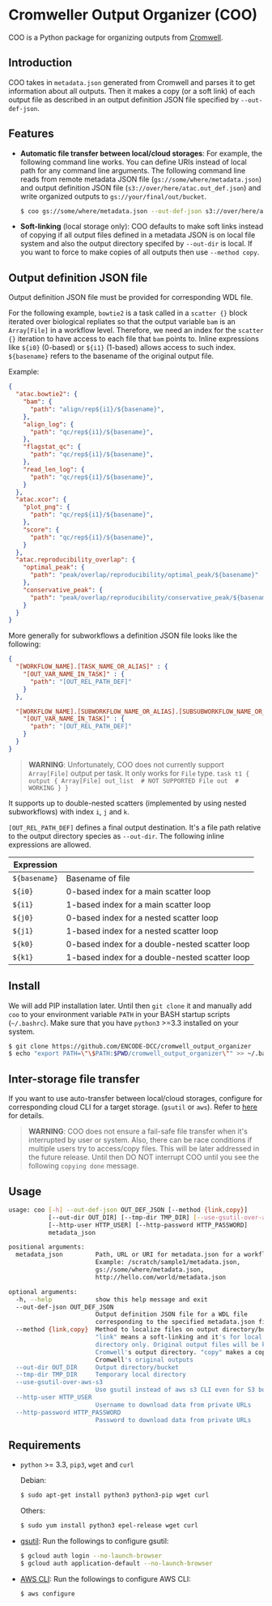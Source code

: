 # Cromweller Output Organizer (COO)

COO is a Python package for organizing outputs from [Cromwell](https://github.com/broadinstitute/cromwell/).

## Introduction

COO takes in `metadata.json` generated from Cromwell and parses it to get information about all outputs. Then it makes a copy (or a soft link) of each output file as described in an output definition JSON file specified by `--out-def-json`.

## Features

* **Automatic file transfer between local/cloud storages**: For example, the following command line works. You can define URIs instead of local path for any command line arguments. The following command line reads from remote metadata JSON file (`gs://some/where/metadata.json`) and output definition JSON file (`s3://over/here/atac.out_def.json`) and write organized outputs to `gs://your/final/out/bucket`.
  	```bash
  	$ coo gs://some/where/metadata.json --out-def-json s3://over/here/atac.out_def.json --out-dir gs://your/final/out/bucket
  	```

* **Soft-linking** (local storage only): COO defaults to make soft links instead of copying if all output files defined in a metadata JSON is on local file system and also the output directory specifed by `--out-dir` is local. If you want to force to make copies of all outputs then use `--method copy`.


## Output definition JSON file

Output definition JSON file must be provided for corresponding WDL file.

For the following example, `bowtie2` is a task called in a `scatter {}` block iterated over biological repliates so that the output variable `bam` is an `Array[File]` in a workflow level. Therefore, we need an index for the `scatter {}` iteration to have access to each file that `bam` points to. Inline expressions like `${i0}` (0-based) or `${i1}` (1-based) allows access to such index. `${basename}` refers to the basename of the original output file.

Example:
```json
{
  "atac.bowtie2": {
    "bam": {
      "path": "align/rep${i1}/${basename}",
    },
    "align_log": {
      "path": "qc/rep${i1}/${basename}",
    },
    "flagstat_qc": {
      "path": "qc/rep${i1}/${basename}",
    },
    "read_len_log": {
      "path": "qc/rep${i1}/${basename}",
    }
  },
  "atac.xcor": {
    "plot_png": {
      "path": "qc/rep${i1}/${basename}",
    },
    "score": {
      "path": "qc/rep${i1}/${basename}",
    }
  },
  "atac.reproducibility_overlap": {
    "optimal_peak": {
      "path": "peak/overlap/reproducibility/optimal_peak/${basename}"
    },
    "conservative_peak": {
      "path": "peak/overlap/reproducibility/conservative_peak/${basename}"
    }
  }
}
```

More generally for subworkflows a definition JSON file looks like the following:
```json
{
  "[WORKFLOW_NAME].[TASK_NAME_OR_ALIAS]" : {
    "[OUT_VAR_NAME_IN_TASK]" : {
      "path": "[OUT_REL_PATH_DEF]"
    }
  },

  "[WORKFLOW_NAME].[SUBWORKFLOW_NAME_OR_ALIAS].[SUBSUBWORKFLOW_NAME_OR_ALIAS].[TASK_NAME_OR_ALIAS]" : {
    "[OUT_VAR_NAME_IN_TASK]" : {
      "path": "[OUT_REL_PATH_DEF]"
    }
  }
}
```

> **WARNING**: Unfortunately, COO does not currently support `Array[File]` output per task. It only works for `File` type.
    ```
    task t1 {
        output {
            Array[File] out_list  # NOT SUPPORTED
            File out  # WORKING
        }
    }
    ```

It supports up to double-nested scatters (implemented by using nested subworkflows) with index `i`, `j` and `k`.

`[OUT_REL_PATH_DEF]` defines a final output destination. It's a file path relative to the output directory species as `--out-dir`. The following inline expressions are allowed.

| Expression       |                                                |
|------------------|------------------------------------------------|
| `${basename}`    | Basename of file                               | 
| `${i0}`          | 0-based index for a main scatter loop          |
| `${i1}`          | 1-based index for a main scatter loop          |
| `${j0}`          | 0-based index for a nested scatter loop        |
| `${j1}`          | 1-based index for a nested scatter loop        |
| `${k0}`          | 0-based index for a double-nested scatter loop |
| `${k1}`          | 1-based index for a double-nested scatter loop |

## Install

We will add PIP installation later. Until then `git clone` it and manually add `coo` to your environment variable `PATH` in your BASH startup scripts (`~/.bashrc`). Make sure that you have `python3` >=3.3 installed on your system.

```bash
$ git clone https://github.com/ENCODE-DCC/cromwell_output_organizer
$ echo "export PATH=\"\$PATH:$PWD/cromwell_output_organizer\"" >> ~/.bashrc
```

## Inter-storage file transfer

If you want to use auto-transfer between local/cloud storages, configure for corresponding cloud CLI for a target storage. (`gsutil` or `aws`). Refer to [here](#requirements) for details.

> **WARNING**: COO does not ensure a fail-safe file transfer when it's interrupted by user or system. Also, there can be race conditions if multiple users try to access/copy files. This will be later addressed in the future release. Until then DO NOT interrupt COO until you see the following `copying done` message.


## Usage

```bash
usage: coo [-h] --out-def-json OUT_DEF_JSON [--method {link,copy}]
           [--out-dir OUT_DIR] [--tmp-dir TMP_DIR] [--use-gsutil-over-aws-s3]
           [--http-user HTTP_USER] [--http-password HTTP_PASSWORD]
           metadata_json

positional arguments:
  metadata_json         Path, URL or URI for metadata.json for a workflow
                        Example: /scratch/sample1/metadata.json,
                        gs://some/where/metadata.json,
                        http://hello.com/world/metadata.json

optional arguments:
  -h, --help            show this help message and exit
  --out-def-json OUT_DEF_JSON
                        Output definition JSON file for a WDL file
                        corresponding to the specified metadata.json file
  --method {link,copy}  Method to localize files on output directory/bucket.
                        "link" means a soft-linking and it's for local
                        directory only. Original output files will be kept in
                        Cromwell's output directory. "copy" makes a copy of
                        Cromwell's original outputs
  --out-dir OUT_DIR     Output directory/bucket
  --tmp-dir TMP_DIR     Temporary local directory
  --use-gsutil-over-aws-s3
                        Use gsutil instead of aws s3 CLI even for S3 buckets.
  --http-user HTTP_USER
                        Username to download data from private URLs
  --http-password HTTP_PASSWORD
                        Password to download data from private URLs

```

## Requirements

* `python` >= 3.3, `pip3`, `wget` and `curl`

	Debian:
	```bash
	$ sudo apt-get install python3 python3-pip wget curl
	```
	Others:
	```bash
	$ sudo yum install python3 epel-release wget curl
	```

* [gsutil](https://cloud.google.com/storage/docs/gsutil_install): Run the followings to configure gsutil:
	```bash
	$ gcloud auth login --no-launch-browser
	$ gcloud auth application-default --no-launch-browser
	```

* [AWS CLI](https://docs.aws.amazon.com/cli/latest/userguide/install-linux.html): Run the followings to configure AWS CLI:
	```bash
	$ aws configure
	```
